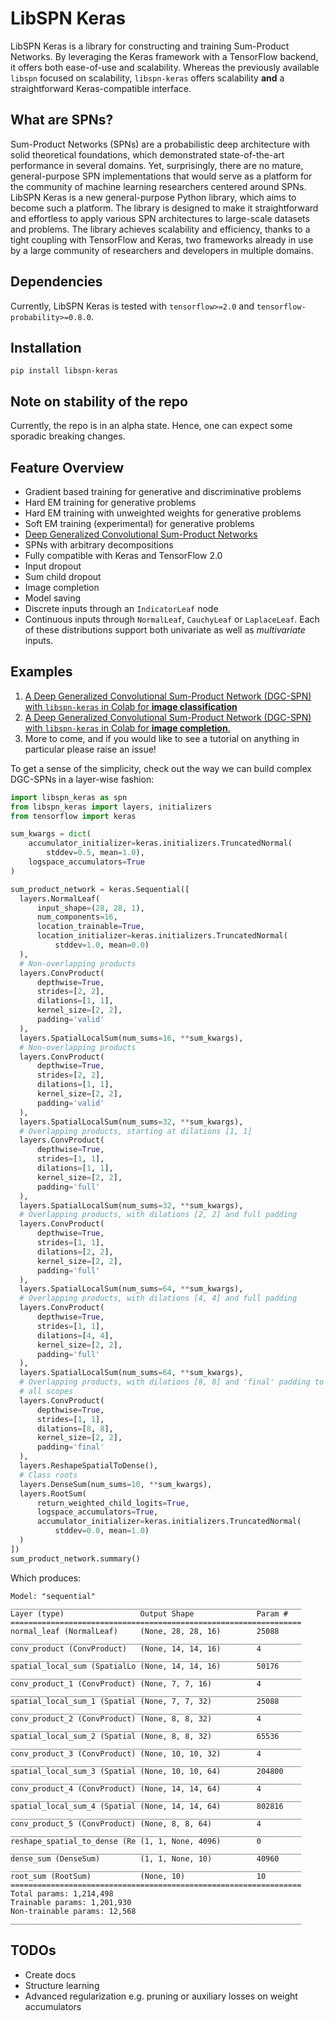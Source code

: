 # LibSPN Keras
LibSPN Keras is a library for constructing and training Sum-Product Networks. By leveraging the 
Keras framework with a TensorFlow backend, it offers both ease-of-use and scalability. Whereas the 
previously available `libspn` focused on scalability, `libspn-keras` offers scalability **and** 
a straightforward Keras-compatible interface.

## What are SPNs?

Sum-Product Networks (SPNs) are a probabilistic deep architecture with solid theoretical 
foundations, which demonstrated state-of-the-art performance in several domains. Yet, surprisingly, 
there are no mature, general-purpose SPN implementations that would serve as a platform for the 
community of machine learning researchers centered around SPNs. LibSPN Keras is a new 
general-purpose Python library, which aims to become such a platform. The library is designed to 
make it straightforward and effortless to apply various SPN architectures to large-scale datasets 
and problems. The library achieves scalability and efficiency, thanks to a tight coupling with 
TensorFlow and Keras, two frameworks already in use by a large community of researchers and 
developers in multiple domains.

## Dependencies
Currently, LibSPN Keras is tested with `tensorflow>=2.0` and `tensorflow-probability>=0.8.0`.

## Installation

```
pip install libspn-keras
```

## Note on stability of the repo
Currently, the repo is in an alpha state. Hence, one can expect some sporadic breaking changes.

## Feature Overview
- Gradient based training for generative and discriminative problems
- Hard EM training for generative problems
- Hard EM training with unweighted weights for generative problems
- Soft EM training (experimental) for generative problems
- [Deep Generalized Convolutional Sum-Product Networks](https://arxiv.org/abs/1902.06155)
- SPNs with arbitrary decompositions
- Fully compatible with Keras and TensorFlow 2.0
- Input dropout
- Sum child dropout
- Image completion
- Model saving
- Discrete inputs through an `IndicatorLeaf` node
- Continuous inputs through `NormalLeaf`, `CauchyLeaf` or `LaplaceLeaf`. Each of these distributions support both 
univariate as well as *multivariate* inputs.

## Examples
1. [A Deep Generalized Convolutional Sum-Product Network (DGC-SPN) with `libspn-keras` in Colab for
 **image classification**](https://colab.research.google.com/drive/10AXL7oo8LBCTnw7NrJ_zTph9X7J8XRdj)
2. [A Deep Generalized Convolutional Sum-Product Network (DGC-SPN) with `libspn-keras` in Colab for 
**image completion**.](https://colab.research.google.com/drive/1S3JdntlAGYE16QhAKltNYPgyMV8jW4Nv)
3. More to come, and if you would like to see a tutorial on anything in particular 
please raise an issue!

To get a sense of the simplicity, check out the way we can build complex DGC-SPNs in a layer-wise 
fashion:
```python
import libspn_keras as spn
from libspn_keras import layers, initializers
from tensorflow import keras

sum_kwargs = dict(
    accumulator_initializer=keras.initializers.TruncatedNormal(
        stddev=0.5, mean=1.0),
    logspace_accumulators=True
)

sum_product_network = keras.Sequential([
  layers.NormalLeaf(
      input_shape=(28, 28, 1),
      num_components=16, 
      location_trainable=True,
      location_initializer=keras.initializers.TruncatedNormal(
          stddev=1.0, mean=0.0)
  ),
  # Non-overlapping products
  layers.ConvProduct(
      depthwise=True, 
      strides=[2, 2], 
      dilations=[1, 1], 
      kernel_size=[2, 2],
      padding='valid'
  ),
  layers.SpatialLocalSum(num_sums=16, **sum_kwargs),
  # Non-overlapping products
  layers.ConvProduct(
      depthwise=True, 
      strides=[2, 2], 
      dilations=[1, 1], 
      kernel_size=[2, 2],
      padding='valid'
  ),
  layers.SpatialLocalSum(num_sums=32, **sum_kwargs),
  # Overlapping products, starting at dilations [1, 1]
  layers.ConvProduct(
      depthwise=True, 
      strides=[1, 1], 
      dilations=[1, 1], 
      kernel_size=[2, 2],
      padding='full'
  ),
  layers.SpatialLocalSum(num_sums=32, **sum_kwargs),
  # Overlapping products, with dilations [2, 2] and full padding
  layers.ConvProduct(
      depthwise=True, 
      strides=[1, 1], 
      dilations=[2, 2], 
      kernel_size=[2, 2],
      padding='full'
  ),
  layers.SpatialLocalSum(num_sums=64, **sum_kwargs),
  # Overlapping products, with dilations [4, 4] and full padding
  layers.ConvProduct(
      depthwise=True, 
      strides=[1, 1], 
      dilations=[4, 4], 
      kernel_size=[2, 2],
      padding='full'
  ),
  layers.SpatialLocalSum(num_sums=64, **sum_kwargs),
  # Overlapping products, with dilations [8, 8] and 'final' padding to combine 
  # all scopes
  layers.ConvProduct(
      depthwise=True, 
      strides=[1, 1], 
      dilations=[8, 8], 
      kernel_size=[2, 2],
      padding='final'
  ),
  layers.ReshapeSpatialToDense(),
  # Class roots
  layers.DenseSum(num_sums=10, **sum_kwargs),
  layers.RootSum(
      return_weighted_child_logits=True, 
      logspace_accumulators=True, 
      accumulator_initializer=keras.initializers.TruncatedNormal(
          stddev=0.0, mean=1.0)
  )
])
sum_product_network.summary()
```

Which produces:
```
Model: "sequential"
_________________________________________________________________
Layer (type)                 Output Shape              Param #   
=================================================================
normal_leaf (NormalLeaf)     (None, 28, 28, 16)        25088     
_________________________________________________________________
conv_product (ConvProduct)   (None, 14, 14, 16)        4         
_________________________________________________________________
spatial_local_sum (SpatialLo (None, 14, 14, 16)        50176     
_________________________________________________________________
conv_product_1 (ConvProduct) (None, 7, 7, 16)          4         
_________________________________________________________________
spatial_local_sum_1 (Spatial (None, 7, 7, 32)          25088     
_________________________________________________________________
conv_product_2 (ConvProduct) (None, 8, 8, 32)          4         
_________________________________________________________________
spatial_local_sum_2 (Spatial (None, 8, 8, 32)          65536     
_________________________________________________________________
conv_product_3 (ConvProduct) (None, 10, 10, 32)        4         
_________________________________________________________________
spatial_local_sum_3 (Spatial (None, 10, 10, 64)        204800    
_________________________________________________________________
conv_product_4 (ConvProduct) (None, 14, 14, 64)        4         
_________________________________________________________________
spatial_local_sum_4 (Spatial (None, 14, 14, 64)        802816    
_________________________________________________________________
conv_product_5 (ConvProduct) (None, 8, 8, 64)          4         
_________________________________________________________________
reshape_spatial_to_dense (Re (1, 1, None, 4096)        0         
_________________________________________________________________
dense_sum (DenseSum)         (1, 1, None, 10)          40960     
_________________________________________________________________
root_sum (RootSum)           (None, 10)                10        
=================================================================
Total params: 1,214,498
Trainable params: 1,201,930
Non-trainable params: 12,568
_________________________________________________________________
```

## TODOs
- Create docs
- Structure learning
- Advanced regularization e.g. pruning or auxiliary losses on weight accumulators

